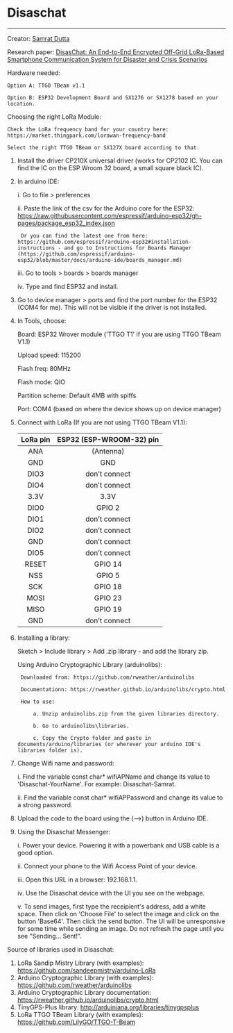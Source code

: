 # Disaschat
------

Creator: [Samrat Dutta](https://github.com/SamratDuttaOfficial)

Research paper: [DisasChat: An End-to-End Encrypted Off-Grid LoRa-Based Smartphone Communication System for Disaster and Crisis Scenarios](https://ieeexplore.ieee.org/document/10040007)

Hardware needed: 

	Option A: TTGO TBeam v1.1

	Option B: ESP32 Development Board and SX1276 or SX1278 based on your location.

Choosing the right LoRa Module:

	Check the LoRa frequency band for your country here: https://market.thingpark.com/lorawan-frequency-band

	Select the right TTGO TBeam or SX127X board according to that. 

1. Install the driver CP210X universal driver (works for CP2102 IC. You can find the IC on the ESP Wroom 32 board, a small square black IC).

2. In arduino IDE:

	i. Go to file > preferences

	ii. Paste the link of the csv for the Arduino core for the ESP32: 
			https://raw.githubusercontent.com/espressif/arduino-esp32/gh-pages/package_esp32_index.json

		Or you can find the latest one from here: https://github.com/espressif/arduino-esp32#installation-instructions - and go to Instructions for Boards Manager (https://github.com/espressif/arduino-esp32/blob/master/docs/arduino-ide/boards_manager.md)

	iii. Go to tools > boards > boards manager

	iv. Type and find ESP32 and install.

3. Go to device manager > ports and find the port number for the ESP32 (COM4 for me). This will not be visible if the driver is not installed.

4. In Tools, choose:

	Board: ESP32 Wrover module ('TTGO T1' if you are using TTGO TBeam V1.1)

	Upload speed: 115200

	Flash freq: 80MHz

	Flash mode: QIO

	Partition scheme: Default 4MB with spiffs

	Port: COM4 (based on where the device shows up on device manager)

5. Connect with LoRa (If you are not using TTGO TBeam V1.1): 

	| LoRa pin 	| ESP32 (ESP-WROOM-32) pin  |
	|:---------:|:-------------------------:|
	|ANA		|       (Antenna)			|
	|GND        | 		GND 				|
	|DIO3 		|       don’t connect 		|
	|DIO4       | 		don’t connect 		|
	|3.3V       | 		3.3V 				|
	|DIO0       | 		GPIO 2 				|
	|DIO1       | 		don’t connect 		|
	|DIO2       | 		don’t connect 		|
	|GND        | 		don’t connect 		|
	|DIO5       | 		don’t connect 		|
	|RESET      | 		GPIO 14  			|
	|NSS        | 		GPIO 5  			|
	|SCK        | 		GPIO 18  			|
	|MOSI       | 		GPIO 23  			|
	|MISO       | 		GPIO 19  			|
	|GND        | 		don’t connect  		|

6. Installing a library:

	Sketch > Include library > Add .zip library - and add the library zip.

	Using Arduino Cryptographic Library (arduinolibs):

		Downloaded from: https://github.com/rweather/arduinolibs

		Documentationn: https://rweather.github.io/arduinolibs/crypto.html

		How to use:

			a. Unzip arduinolibs.zip from the given libraries directory.

			b. Go to arduinolibs\libraries.

			c. Copy the Crypto folder and paste in documents/arduino/libraries (or wherever your arduino IDE's libraries folder is).

7. Change Wifi name and password:

	i. Find the variable const char* wifiAPName and change its value to 'Disaschat-YourName'. For example: Disaschat-Samrat.

	ii. Find the variable const char* wifiAPPassword and change its value to a strong password.

8. Upload the code to the board using the (-->) button in Arduino IDE.

9. Using the Disaschat Messenger:

	i. Power your device. Powering it with a powerbank and USB cable is a good option.

	ii. Connect your phone to the Wifi Access Point of your device.

	iii. Open this URL in a browser: 192.168.1.1.

	iv. Use the Disaschat device with the UI you see on the webpage.

	v. To send images, first type the receipient's address, add a white space. Then click on 'Choose File' to select the image and click on the button 'Base64'. Then click the send button. The UI will be unresponsive for some time while sending an image. Do not refresh the page until you see "Sending... Sent!". 

Source of libraries used in Disaschat:

1. LoRa Sandip Mistry Library (with examples): https://github.com/sandeepmistry/arduino-LoRa
2. Arduino Cryptographic Library (with examples): https://github.com/rweather/arduinolibs
3. Arduino Cryptographic Library documentation: https://rweather.github.io/arduinolibs/crypto.html
4. TinyGPS-Plus library: http://arduiniana.org/libraries/tinygpsplus
5. LoRa TTGO TBeam Library (with examples): https://github.com/LilyGO/TTGO-T-Beam